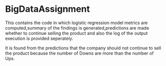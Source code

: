 # BigDataAssignment
This contains the code in which logistic regression model metrics are computed,summary of the findings is generated,predictions are made whether to continue selling the product and also the log of the output execution is provided seperately.


It is found from the predictions that the company should not continue to sell the product because the number of Downs are more than the number of Ups.

    
